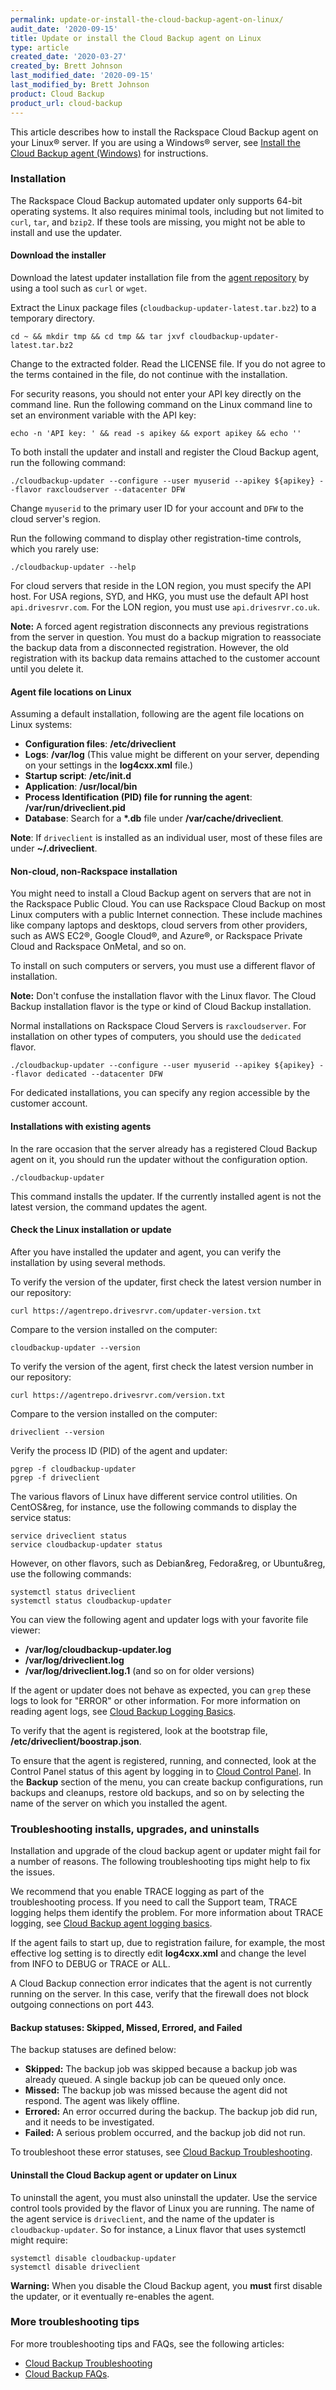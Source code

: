 ```yaml
---
permalink: update-or-install-the-cloud-backup-agent-on-linux/
audit_date: '2020-09-15'
title: Update or install the Cloud Backup agent on Linux
type: article
created_date: '2020-03-27'
created_by: Brett Johnson
last_modified_date: '2020-09-15'
last_modified_by: Brett Johnson
product: Cloud Backup
product_url: cloud-backup
---
```


This article describes how to install the Rackspace Cloud Backup agent on your Linux&reg;
server. If you are using a Windows&reg; server, see [Install the Cloud Backup agent
(Windows)](/support/how-to/rackspace-cloud-backup-install-the-agent-on-windows) for instructions.

### Installation

The Rackspace Cloud Backup automated updater only supports 64-bit operating
systems. It also requires minimal tools, including but not limited to `curl`, `tar`,
and `bzip2`. If these tools are missing, you might not be able to install and use the updater.

#### Download the installer

Download the latest updater installation file from the
[agent repository](https://agentrepo.drivesrvr.com/updater/cloudbackup-updater-latest.tar.bz2)
by using a tool such as `curl` or `wget`.

Extract the Linux package files (`cloudbackup-updater-latest.tar.bz2`) to a temporary
directory.

    cd ~ && mkdir tmp && cd tmp && tar jxvf cloudbackup-updater-latest.tar.bz2

Change to the extracted folder. Read the LICENSE file. If you do not agree to the terms
contained in the file, do not continue with the installation.

For security reasons, you should not enter your API key directly on
the command line. Run the following command on the Linux command line to set an environment
variable with the API key:

    echo -n 'API key: ' && read -s apikey && export apikey && echo ''

To both install the updater and install and register the Cloud Backup agent, run
the following command:

    ./cloudbackup-updater --configure --user myuserid --apikey ${apikey} --flavor raxcloudserver --datacenter DFW

Change `myuserid` to the primary user ID for your account and `DFW` to the cloud server's region.

Run the following command to display other registration-time controls, which you rarely use:

    ./cloudbackup-updater --help

For cloud servers that reside in the LON region, you must specify the API host. For
USA regions, SYD, and HKG, you must use the default API host `api.drivesrvr.com`.
For the LON region, you must use `api.drivesrvr.co.uk`.

**Note:** A forced agent registration disconnects any previous registrations from
the server in question. You must do a backup migration to reassociate the backup
data from a disconnected registration. However, the old registration with its backup
data remains attached to the customer account until you delete it.

#### Agent file locations on Linux

Assuming a default installation, following are the agent file locations
on Linux systems:

-   **Configuration files**: **/etc/driveclient**
-   **Logs**: **/var/log** (This value might be different on your server,
    depending on your settings in the **log4cxx.xml** file.)
-   **Startup script**: **/etc/init.d**
-   **Application**: **/usr/local/bin**
-   **Process Identification (PID) file for running the agent**:
    **/var/run/driveclient.pid**
-   **Database**: Search for a **\*.db** file under **/var/cache/driveclient**.

**Note**: If `driveclient` is installed as an individual user,
most of these files are under **~/.driveclient**.

#### Non-cloud, non-Rackspace installation

You might need to install a Cloud Backup agent on
servers that are not in the Rackspace Public Cloud. You can use Rackspace Cloud Backup
on most Linux computers with a public Internet connection. These include machines like
company laptops and desktops, cloud servers from other providers, such as AWS EC2&reg;,
Google Cloud&reg;, and Azure&reg;, or Rackspace Private Cloud and Rackspace OnMetal, and so on.

To install on such computers or servers, you must use a different flavor of installation.

**Note:** Don't confuse the installation flavor with the Linux flavor. The Cloud
Backup installation flavor is the type or kind of Cloud Backup installation.

Normal installations on Rackspace Cloud Servers is `raxcloudserver`. For installation
on other types of computers, you should use the `dedicated` flavor.

    ./cloudbackup-updater --configure --user myuserid --apikey ${apikey} --flavor dedicated --datacenter DFW

For dedicated installations, you can specify any region accessible by the customer account.

#### Installations with existing agents

In the rare occasion that the server already has a registered Cloud Backup agent on it,
you should run the updater without the configuration option.

    ./cloudbackup-updater

This command installs the updater. If the currently installed agent is not the latest version,
the command updates the agent.

#### Check the Linux installation or update

After you have installed the updater and agent, you can verify the installation by using several
methods.

To verify the version of the updater, first check the latest version number in our repository:

    curl https://agentrepo.drivesrvr.com/updater-version.txt

Compare to the version installed on the computer:

    cloudbackup-updater --version

To verify the version of the agent, first check the latest version number in our repository:

    curl https://agentrepo.drivesrvr.com/version.txt

Compare to the version installed on the computer:

    driveclient --version

Verify the process ID (PID) of the agent and updater:

    pgrep -f cloudbackup-updater
    pgrep -f driveclient

The various flavors of Linux have different service control utilities. On CentOS&reg, for
instance, use the following commands to display the service status:

    service driveclient status
    service cloudbackup-updater status

However, on other flavors, such as Debian&reg, Fedora&reg, or Ubuntu&reg, use the following commands:

    systemctl status driveclient
    systemctl status cloudbackup-updater

You can view the following agent and updater logs with your favorite file viewer:

- **/var/log/cloudbackup-updater.log**
- **/var/log/driveclient.log**
- **/var/log/driveclient.log.1** (and so on for older versions)

If the agent or updater does not behave as expected, you can `grep` these logs to look for
"ERROR" or other information. For more information on reading agent logs, see
[Cloud Backup Logging Basics](/support/how-to/cloud-backup-agent-logging-basics).

To verify that the agent is registered, look at the bootstrap file, **/etc/driveclient/boostrap.json**.

To ensure that the agent is registered, running, and connected, look at the Control Panel
status of this agent by logging in to [Cloud Control Panel](https://login.rackspace.com).
In the **Backup** section of the menu, you can create backup configurations, run backups and
cleanups, restore old backups, and so on by selecting the name of the server on which you installed
the agent.

### Troubleshooting installs, upgrades, and uninstalls

Installation and upgrade of the cloud backup agent or updater might fail for a number of reasons.
The following troubleshooting tips might help to fix the issues.

We recommend that you enable TRACE logging as part of the troubleshooting process.
If you need to call the Support team, TRACE logging helps them identify the
problem. For more information about TRACE logging, see [Cloud Backup agent logging
basics](/support/how-to/cloud-backup-agent-logging-basics).

If the agent fails to start up, due to registration failure, for example, the most
effective log setting is to directly edit **log4cxx.xml** and change the level
from INFO to DEBUG or TRACE or ALL.

A Cloud Backup connection error indicates that the agent is not currently running
on the server. In this case, verify that the firewall does not block outgoing connections
on port 443.

#### Backup statuses: Skipped, Missed, Errored, and Failed

The backup statuses are defined below:

-   **Skipped:** The backup job was skipped because a backup job was
    already queued. A single backup job can be queued only once.
-   **Missed:** The backup job was missed because the agent did not respond.
    The agent was likely offline.
-   **Errored:** An error occurred during the backup. The backup job did
    run, and it needs to be investigated.
-   **Failed:** A serious problem occurred, and the backup job did not run.

To troubleshoot these error statuses, see [Cloud Backup Troubleshooting](/support/how-to/cloud-backup-troubleshooting/).

#### Uninstall the Cloud Backup agent or updater on Linux

To uninstall the agent, you must also uninstall the updater. Use the service control
tools provided by the flavor of Linux you are running. The name of the agent service
is `driveclient`, and the name of the updater is `cloudbackup-updater`. So for instance,
a Linux flavor that uses systemctl might require:

    systemctl disable cloudbackup-updater
    systemctl disable driveclient

**Warning:** When you disable the Cloud Backup agent, you **must** first disable the
updater, or it eventually re-enables the agent.

### More troubleshooting tips

For more troubleshooting tips and FAQs, see the following articles:

- [Cloud Backup Troubleshooting](/how-to/cloud-backup-troubleshooting/)
- [Cloud Backup FAQs](/how-to/cloud-backup-faq/).

